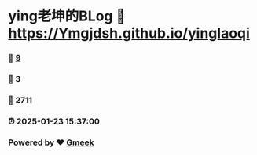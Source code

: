 # ying老坤的BLog :link: https://Ymgjdsh.github.io/yinglaoqi 
### :page_facing_up: [9](https://Ymgjdsh.github.io/yinglaoqi/tag.html) 
### :speech_balloon: 3 
### :hibiscus: 2711 
### :alarm_clock: 2025-01-23 15:37:00 
### Powered by :heart: [Gmeek](https://github.com/Meekdai/Gmeek)
